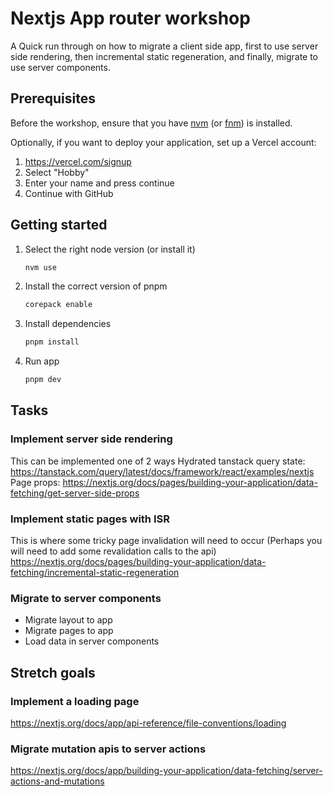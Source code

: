 # Nextjs App router workshop

A Quick run through on how to migrate a client side app, first to use server side rendering, then incremental static regeneration, and finally, migrate to use server components.

## Prerequisites

Before the workshop, ensure that you have [nvm](https://github.com/nvm-sh/nvm) (or [fnm](https://github.com/Schniz/fnm)) is installed.

Optionally, if you want to deploy your application, set up a Vercel account:

1. https://vercel.com/signup
1. Select "Hobby"
1. Enter your name and press continue
1. Continue with GitHub

## Getting started

1. Select the right node version (or install it)

   ```bash
   nvm use
   ```

1. Install the correct version of pnpm

   ```bash
   corepack enable
   ```

1. Install dependencies

   ```bash
   pnpm install
   ```

1. Run app

   ```bash
   pnpm dev
   ```

## Tasks

### Implement server side rendering

This can be implemented one of 2 ways
Hydrated tanstack query state: https://tanstack.com/query/latest/docs/framework/react/examples/nextjs
Page props: https://nextjs.org/docs/pages/building-your-application/data-fetching/get-server-side-props

### Implement static pages with ISR

This is where some tricky page invalidation will need to occur (Perhaps you will need to add some revalidation calls to the api)
https://nextjs.org/docs/pages/building-your-application/data-fetching/incremental-static-regeneration

### Migrate to server components

- Migrate layout to app
- Migrate pages to app
- Load data in server components

## Stretch goals

### Implement a loading page

https://nextjs.org/docs/app/api-reference/file-conventions/loading

### Migrate mutation apis to server actions

https://nextjs.org/docs/app/building-your-application/data-fetching/server-actions-and-mutations
